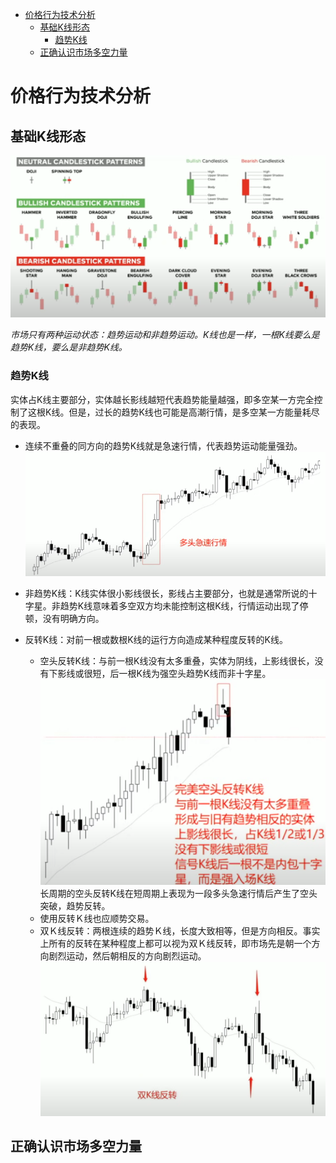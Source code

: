 - [价格行为技术分析](#价格行为技术分析)
  - [基础K线形态](#基础k线形态)
    - [趋势K线](#趋势k线)
  - [正确认识市场多空力量](#正确认识市场多空力量)


# 价格行为技术分析

## 基础K线形态

![基础K线形态](./imgs/candlestick_patterns.png "基础K线形态")

*市场只有两种运动状态：趋势运动和非趋势运动。K线也是一样，一根K线要么是趋势K线，要么是非趋势K线。*

### 趋势K线
实体占K线主要部分，实体越长影线越短代表趋势能量越强，即多空某一方完全控制了这根K线。但是，过长的趋势K线也可能是高潮行情，是多空某一方能量耗尽的表现。

- 连续不重叠的同方向的趋势K线就是急速行情，代表趋势运动能量强劲。
  ![多头急速行情](./imgs/strong_long_trend.png "多头急速行情")

- 非趋势K线：K线实体很小影线很长，影线占主要部分，也就是通常所说的十字星。非趋势K线意味着多空双方均未能控制这根K线，行情运动出现了停顿，没有明确方向。

- 反转K线：对前一根或数根K线的运行方向造成某种程度反转的K线。
  - 空头反转K线：与前一根K线没有太多重叠，实体为阴线，上影线很长，没有下影线或很短，后一根K线为强空头趋势K线而非十字星。
  ![空头反转K线](./imgs/short_reverse.png "空头反转K线")
  长周期的空头反转K线在短周期上表现为一段多头急速行情后产生了空头突破，趋势反转。
  - 使用反转Ｋ线也应顺势交易。
  - 双Ｋ线反转：两根连续的趋势Ｋ线，长度大致相等，但是方向相反。事实上所有的反转在某种程度上都可以视为双Ｋ线反转，即市场先是朝一个方向剧烈运动，然后朝相反的方向剧烈运动。
  ![双K线反转](./imgs/double_K_reverse.png)

## 正确认识市场多空力量